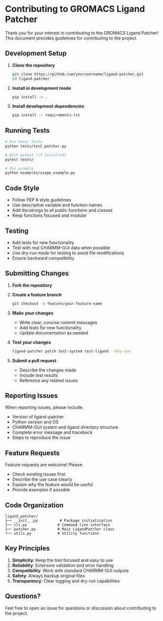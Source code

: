 # Contributing to GROMACS Ligand Patcher

Thank you for your interest in contributing to the GROMACS Ligand Patcher! This document provides guidelines for contributing to the project.

## Development Setup

1. **Clone the repository**
   ```bash
   git clone https://github.com/yourusername/ligand-patcher.git
   cd ligand-patcher
   ```

2. **Install in development mode**
   ```bash
   pip install -e .
   ```

3. **Install development dependencies**
   ```bash
   pip install -r requirements.txt
   ```

## Running Tests

```bash
# Run basic tests
python tests/test_patcher.py

# With pytest (if installed)
pytest tests/

# Run example
python examples/usage_example.py
```

## Code Style

- Follow PEP 8 style guidelines
- Use descriptive variable and function names
- Add docstrings to all public functions and classes
- Keep functions focused and modular

## Testing

- Add tests for new functionality
- Test with real CHARMM-GUI data when possible
- Use dry-run mode for testing to avoid file modifications
- Ensure backward compatibility

## Submitting Changes

1. **Fork the repository**
2. **Create a feature branch**
   ```bash
   git checkout -b feature/your-feature-name
   ```

3. **Make your changes**
   - Write clear, concise commit messages
   - Add tests for new functionality
   - Update documentation as needed

4. **Test your changes**
   ```bash
   ligand-patcher patch test-system test-ligand --dry-run
   ```

5. **Submit a pull request**
   - Describe the changes made
   - Include test results
   - Reference any related issues

## Reporting Issues

When reporting issues, please include:

- Version of ligand-patcher
- Python version and OS
- CHARMM-GUI system and ligand directory structure
- Complete error message and traceback
- Steps to reproduce the issue

## Feature Requests

Feature requests are welcome! Please:

- Check existing issues first
- Describe the use case clearly
- Explain why the feature would be useful
- Provide examples if possible

## Code Organization

```
ligand_patcher/
├── __init__.py          # Package initialization
├── cli.py              # Command-line interface
├── patcher.py          # Main LigandPatcher class
└── utils.py            # Utility functions
```

## Key Principles

1. **Simplicity**: Keep the tool focused and easy to use
2. **Reliability**: Extensive validation and error handling
3. **Compatibility**: Work with standard CHARMM-GUI outputs
4. **Safety**: Always backup original files
5. **Transparency**: Clear logging and dry-run capabilities

## Questions?

Feel free to open an issue for questions or discussion about contributing to the project.